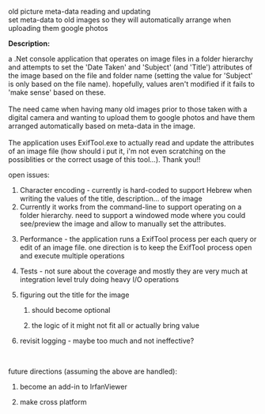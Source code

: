 ﻿old picture meta-data reading and updating<br />
set meta-data to old images so they will automatically arrange when uploading them google photos<br />
<p class="auto-style1">
    <strong>Description:</strong></p>
<p class="auto-style3">
    a .Net console application that operates on image files in a folder hierarchy and attempts to set the &#39;Date Taken&#39; and &#39;Subject&#39; (and &#39;Title&#39;) attributes of the image based on the file and folder name (setting the value for &#39;Subject&#39; is only based on the file name). hopefully, values aren&#39;t modified if it fails to &#39;make sense&#39; based on these.
    <br/>
    <br/>
The need came when having many old images prior to those taken with a digital camera and wanting to upload them to google photos and have them arranged automatically based on meta-data in the image.
    <br/>
    <br/>
The application uses ExifTool.exe to actually read and update the attributes of an image file (how should i put it, i'm not even scratching on the possiblities or the correct usage of this tool...). Thank you!!
</p>
<p class="auto-style2">
    open issues:
</p>
<ol>
    <li>Character encoding - currently is hard-coded to support Hebrew when writing the values of the title, description... of the image</li>
    <li>Currently it works from the command-line to support operating on a folder hierarchy. need to support a windowed mode where you could see/preview the image and allow to manually set the attributes.</li>
    <li>
        <p>
            Performance - the application runs a ExifTool process per each query or edit of an image file. one direction is to keep the ExifTool process open and execute multiple operations
        </p>
    </li>
    <li>
        <p>
            Tests - not sure about the coverage and mostly they are very much at integration level truly doing heavy I/O operations
        </p>
    </li>
    <li>
        <p>
            figuring out the title for the image
        </p>
        <ol>
            <li>
                <p>
                    should become optional
                </p>
            </li>
            <li>
                <p>
                    the logic of it might not fit all or actually bring value</p>
            </li>
        </ol>
    </li>
    <li>
        <p>
            revisit logging - maybe too much and not ineffective?</p>
    </li>
</ol>

<p>
    &nbsp;</p>
<p>
    <span class="auto-style1">future directions (assuming the above are handled)</span>:</p>
<ol>
    <li>
        <p>
            become an add-in to IrfanViewer
        </p>
    </li>
    <li>
        <p>
            make cross platform
        </p>
    </li>
</ol>
